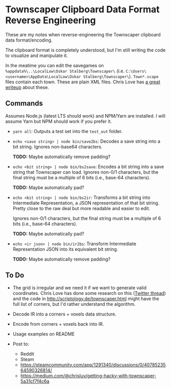 # Townscaper Clipboard Data Format Reverse Engineering

These are my notes when reverse-engineering the Townscaper clipboard data format/encoding.

The clipboard format is completely understood, but I'm still writing the code to visualize and
manipulate it.

In the meatime you can edit the savegames on `%appdata%\..\LocalLow\Oskar Stalberg\Townscaper\`
(i.e. `C:\Users\<username>\AppData\LocalLow\Oskar Stalberg\Townscaper\`). `Town*.scape` files
contain each town. These are plain XML files. Chris Love has [a great writeup](https://medium.com/@chrisluv/getting-hacky-with-townscaper-5a31cf7f4c6a) about these.

## Commands

Assumes Node.js (latest LTS should work) and NPM/Yarn are installed. I will assume Yarn but NPM
should work if you prefer it.

- `yarn all`: Outputs a test set into the `test_out` folder.
- `echo <save string> | node bin/save2bs`: Decodes a save string into a bit string. Ignores non-base64
  characters.

  **TODO:** Maybe automatically remove padding?
- `echo <bit string> | node bin/bs2save`: Encodes a bit string into a save string that Townscaper can load.
  Ignores non-0/1 characters, but the final string must be a multiple of 6 bits (i.e., base-64
  characters).

  **TODO:** Maybe automatically pad?
- `echo <bit string> | node bin/bs2ir`: Transforms a bit string into Intermediate Representation,
  a JSON representation of that bit string. Pretty close to the raw deal but more readable and easier
  to edit.

  Ignores non-0/1 characters, but the final string must be a multiple of 6 bits (i.e., base-64
  characters).

  **TODO:** Maybe automatically pad?
- `echo <ir json> | node bin/ir2bs`: Transform Intermediate Representation JSON into its equivalent bit
  string.

  **TODO:** Maybe automatically remove padding?

## To Do

- The grid is irregular and we need it if we want to generate valid coordinates. Chris Love has
  done some research on this
  ([Twitter thread](https://twitter.com/ChrisLuv/status/1280594189412073474)) and the code in
  http://scriptology.de/townscaper.html might have the full list of corners, but I'd rather
  understand the algorithm.

- Decode IR into a corners + voxels data structure.

- Encode from corners + voxels back into IR.

- Usage examples on README

- Post to:

  - Reddit
  - Steam
  - https://steamcommunity.com/app/1291340/discussions/0/4078523564590326814/
  - https://medium.com/@chrisluv/getting-hacky-with-townscaper-5a31cf7f4c6a
